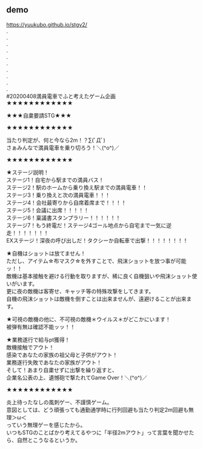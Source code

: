 ## demo  
https://yuukubo.github.io/stgv2/  
.  
.  
.  
.  
.  
.  
.  
.  
.  
.  
#20200408満員電車でふと考えたゲーム企画  
★★★★★★★★★★★★  
  
★★★自粛要請STG★★★  
  
★★★★★★★★★★★★  
  
当たり判定が、何と今なら2m！？∑(ﾟДﾟ)  
さぁみんなで満員電車を乗り切ろう！＼(^o^)／  
  
★★★★★★★★★★★★  
  
★ステージ説明！  
ステージ1！自宅から駅までの満員バス！  
ステージ2！駅のホームから乗り換え駅までの満員電車！！  
ステージ3！乗り換えと次の満員電車！！！  
ステージ4！会社最寄りから自席着席まで！！！！  
ステージ5！会議に出席！！！！！  
ステージ6！稟議書スタンプラリー！！！！！！  
ステージ7！もう終電だ！ステージ4ゴール地点から自宅まで一気に逆走！！！！！！！  
EXステージ！深夜の呼び出しだ！タクシーか自転車で出撃！！！！！！！！  
  
★自機はショットは放てません！  
ただし、アイテム☆布マスク☆を外すことで、飛沫ショットを放つ事が可能ッ！！  
敵機は基本接触を避ける行動を取りますが、稀に良く自機狙いや飛沫ショット使いがいます。  
更に夜の敵機は客寄せ、キャッチ等の特殊攻撃をしてきます。  
自機の飛沫ショットは敵機を倒すことは出来ませんが、遠避けることが出来ます。  
  
★可視の敵機の他に、不可視の敵機＊ウイルス＊がどこかにいます！  
被弾有無は確認不能ッッ！！  
  
★業務遂行で給与pt獲得！  
敵機接触でアウト！  
感染であなたの家族の祖父母と子供がアウト！  
業務遂行失敗であなたの家族がアウト！  
そして！あまり自粛せずに出撃を繰り返すと、  
企業名公表の上、遺憾砲で撃たれてGame Over！＼(^o^)／  
  
★★★★★★★★★★★★  
  
炎上待ったなしの風刺ゲー、不謹慎ゲーム。  
意図としては、どう頑張っても通勤通学時に行列回避も当たり判定2m回避も無理＞ω＜  
っていう無理ゲーを感じたから。  
いつもSTGのことばかり考えてるやつに「半径2mアウト」って言葉を聞かせたら、自然とこうなるというか。    
